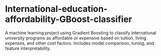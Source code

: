 # International-education-affordability-GBoost-classifier
A machine learning project using Gradient Boosting to classify international university programs as affordable or expensive based on tuition, living expenses, and other cost factors. Includes model comparison, tuning, and feature interpretability.
